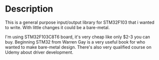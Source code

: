 # Description

This is a general purpose input/output library for STM32F103 that i wanted to write. With little changes it could be a bare-metal.

I'm using STM32F103C8T6 board, it's very cheap like only $2-3 you can buy. Beginning STM32 from Warren Gay is a very useful book for  who wanted to make bare-metal design. There's also very qualified course on Udemy about driver development.
